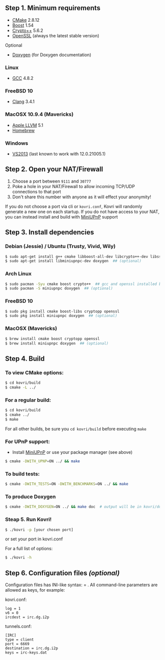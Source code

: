 ## Step 1. Minimum requirements

- [CMake](https://cmake.org/) 2.8.12
- [Boost](http://www.boost.org/) 1.54
- [Crypto++](https://cryptopp.com/) 5.6.2
- [OpenSSL](https://openssl.org/) (always the latest stable version)

Optional

- [Doxygen](http://www.doxygen.org/) (for Doxygen documentation)

### Linux
- [GCC](https://gcc.gnu.org/) 4.8.2

### FreeBSD 10
- [Clang](http://clang.llvm.org/) 3.4.1

### MacOSX 10.9.4 (Mavericks)
- [Apple LLVM](https://developer.apple.com/library/mac/documentation/CompilerTools/Conceptual/LLVMCompilerOverview/) 5.1
- [Homebrew](http://brew.sh/)

### Windows
- [VS2013](https://www.visualstudio.com/en-us/downloads/download-visual-studio-vs.aspx) (last known to work with 12.0.21005.1)

## Step 2. Open your NAT/Firewall
1. Choose a port between ```9111``` and ```30777```
2. Poke a hole in your NAT/Firewall to allow incoming TCP/UDP connections to that port
3. Don't share this number with anyone as it will effect your anonymity!

If you do not choose a port via cli or ```kovri.conf```, Kovri will randomly generate a new one on each startup. If you do not have access to your NAT, you can instead install and build with [MiniUPnP](http://miniupnp.free.fr/files/) support

## Step 3. Install dependencies

### Debian (Jessie) / Ubuntu (Trusty, Vivid, Wily)
```bash
$ sudo apt-get install g++ cmake libboost-all-dev libcrypto++-dev libssl-dev libssl1.0.0
$ sudo apt-get install libminiupnpc-dev doxygen  ## (optional)
```

### Arch Linux
```bash
$ sudo pacman -Syu cmake boost crypto++  ## gcc and openssl installed by default
$ sudo pacman -S miniupnpc doxygen  ## (optional)
```

### FreeBSD 10
```bash
$ sudo pkg install cmake boost-libs cryptopp openssl
$ sudo pkg install miniupnpc doxygen  ## (optional)
```

### MacOSX (Mavericks)
```bash
$ brew install cmake boost cryptopp openssl
$ brew install miniupnpc doxygen  ## (optional)
```

## Step 4. Build

### To view CMake options:
```bash
$ cd kovri/build
$ cmake -L ../
```

### For a regular build:
```bash
$ cd kovri/build
$ cmake ../
$ make
```

For all other builds, be sure you ```cd kovri/build``` before executing ```make```

### For UPnP support:
- Install [MiniUPnP](http://miniupnp.free.fr/files/) or use your package manager (see above)
```bash
$ cmake -DWITH_UPNP=ON ../ && make
```

### To build tests:
```bash
$ cmake -DWITH_TESTS=ON -DWITH_BENCHMARKS=ON ../ && make
```

### To produce Doxygen
```bash
$ cmake -DWITH_DOXYGEN=ON ../ && make doc  # output will be in kovri/doc/Doxygen/
```

### Steap 5. Run Kovri!
```bash
$ ./kovri -p [your chosen port]
```

or set your port in kovri.conf


For a full list of options:

```bash
$ ./kovri -h
```

## Step 6. Configuration files *(optional)*

Configuration files has INI-like syntax: <key> = <value>.
All command-line parameters are allowed as keys, for example:

kovri.conf:

    log = 1
    v6 = 0
    ircdest = irc.dg.i2p

tunnels.conf:

    [IRC]
    type = client
    port = 6669
    destination = irc.dg.i2p
    keys = irc-keys.dat
